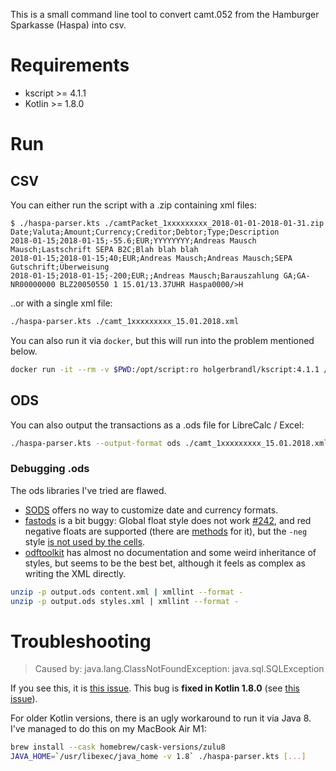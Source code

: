 This is a small command line tool to convert camt.052 from the Hamburger Sparkasse (Haspa) into csv.

# Requirements

- kscript >= 4.1.1
- Kotlin >= 1.8.0

# Run

## CSV

You can either run the script with a .zip containing xml files:

```shell-session
$ ./haspa-parser.kts ./camtPacket_1xxxxxxxxx_2018-01-01-2018-01-31.zip
Date;Valuta;Amount;Currency;Creditor;Debtor;Type;Description
2018-01-15;2018-01-15;-55.6;EUR;YYYYYYYY;Andreas Mausch Mausch;Lastschrift SEPA B2C;Blah blah blah
2018-01-15;2018-01-15;40;EUR;Andreas Mausch;Andreas Mausch;SEPA Gutschrift;Überweisung
2018-01-15;2018-01-15;-200;EUR;;Andreas Mausch;Barauszahlung GA;GA-NR00000000 BLZ20050550 1 15.01/13.37UHR Haspa0000/>H
```

..or with a single xml file:

```bash
./haspa-parser.kts ./camt_1xxxxxxxxx_15.01.2018.xml
```

You can also run it via `docker`, but this will run into the problem mentioned below.

```bash
docker run -it --rm -v $PWD:/opt/script:ro holgerbrandl/kscript:4.1.1 /opt/script/haspa-parser.kts "/opt/script/*camt52Booked.ZIP" > /opt/script/output.csv
```

## ODS

You can also output the transactions as a .ods file for LibreCalc / Excel:

```bash
./haspa-parser.kts --output-format ods ./camt_1xxxxxxxxx_15.01.2018.xml > output.ods
```

### Debugging .ods

The ods libraries I've tried are flawed.

- [SODS](https://github.com/miachm/SODS) offers no way to customize date and currency formats.
- [fastods](https://github.com/jferard/fastods) is a bit buggy:
  Global float style does not work [#242](https://github.com/jferard/fastods/issues/242),
  and red negative floats are supported (there are [methods](https://github.com/jferard/fastods/blob/c8ed4ee9ba5abf190938c6506c87daf44ec016e1/fastods/src/main/java/com/github/jferard/fastods/datastyle/CurrencyStyleBuilder.java#L115) for it),
  but the `-neg` style [is not used by the cells](https://github.com/jferard/fastods/blob/c8ed4ee9ba5abf190938c6506c87daf44ec016e1/fastods/src/main/java/com/github/jferard/fastods/datastyle/NumberStyleHelper.java#L71-86).
- [odftoolkit](https://github.com/tdf/odftoolkit) has almost no documentation and some weird inheritance of styles, but seems to be the best bet, although it feels as complex as writing the XML directly.

```bash
unzip -p output.ods content.xml | xmllint --format -
unzip -p output.ods styles.xml | xmllint --format -
```

# Troubleshooting

> Caused by: java.lang.ClassNotFoundException: java.sql.SQLException

If you see this, it is [this issue](https://github.com/kscripting/kscript/issues/163).
This bug is **fixed in Kotlin 1.8.0** (see [this issue](https://youtrack.jetbrains.com/issue/KT-46312)).

For older Kotlin versions, there is an ugly workaround to run it via Java 8.
I've managed to do this on my MacBook Air M1:

```bash
brew install --cask homebrew/cask-versions/zulu8
JAVA_HOME=`/usr/libexec/java_home -v 1.8` ./haspa-parser.kts [...]
```
